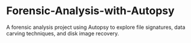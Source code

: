 # Forensic-Analysis-with-Autopsy
A forensic analysis project using Autopsy to explore file signatures, data carving techniques, and disk image recovery.
